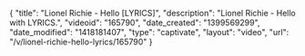 {
    "title": "Lionel Richie - Hello [LYRICS]",
    "description": "Lionel Richie - Hello with LYRICS.",
    "videoid": "165790",
    "date_created": "1399569299",
    "date_modified": "1418181407",
    "type": "captivate",
    "layout": "video",
    "url": "\/v\/lionel-richie-hello-lyrics\/165790"
}